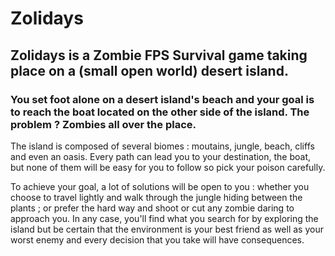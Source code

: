 # Zolidays
## Zolidays is a Zombie FPS Survival game taking place on a (small open world) desert island.
### You set foot alone on a desert island's beach and your goal is to reach the boat located on the other side of the island. The problem ? Zombies all over the place.

The island is composed of several biomes : moutains, jungle, beach, cliffs and even an oasis.
Every path can lead you to your destination, the boat, but none of them will be easy for you to follow so pick your poison carefully.

To achieve your goal, a lot of solutions will be open to you : whether you choose to travel lightly and walk through the jungle hiding between the plants ; or prefer the hard way and shoot or cut any zombie daring to approach you.
In any case, you'll find what you search for by exploring the island but be certain that the environment is your best friend as well as your worst enemy and every decision that you take will have consequences.
